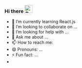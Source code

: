 ### Hi there <img src="https://raw.githubusercontent.com/MartinHeinz/MartinHeinz/master/wave.gif" alt="Databay showcase gif" title="Databay showcase gif" width="26"/>



- 🌱 I’m currently learning React.js
- 👯 I’m looking to collaborate on ...
- 🤔 I’m looking for help with ...
- 💬 Ask me about ...
- 📫 How to reach me: 
- 😄 Pronouns: ...
- ⚡ Fun fact: ...
-



